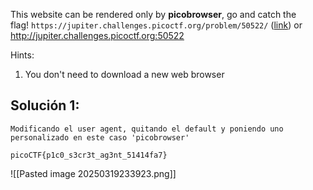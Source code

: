 This website can be rendered only by **picobrowser**, go and catch the flag! `https://jupiter.challenges.picoctf.org/problem/50522/` ([link](https://jupiter.challenges.picoctf.org/problem/50522/)) or http://jupiter.challenges.picoctf.org:50522

Hints:
1. You don't need to download a new web browser

## Solución 1:
```
Modificando el user agent, quitando el default y poniendo uno personalizado en este caso 'picobrowser'

picoCTF{p1c0_s3cr3t_ag3nt_51414fa7}
```
![[Pasted image 20250319233923.png]]